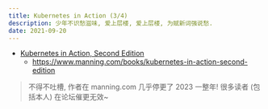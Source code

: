 ```yaml
---
title: Kubernetes in Action (3/4)
description: 少年不识愁滋味, 爱上层楼, 爱上层楼, 为赋新词强说愁.
date: 2021-09-20
---
```


- [Kubernetes in Action, Second Edition](https://book.douban.com/subject/34986745/)
  - https://www.manning.com/books/kubernetes-in-action-second-edition

> 不得不吐槽, 作者在 manning.com 几乎停更了 2023 一整年!
  很多读者 (包括本人) 在论坛催更无效~
